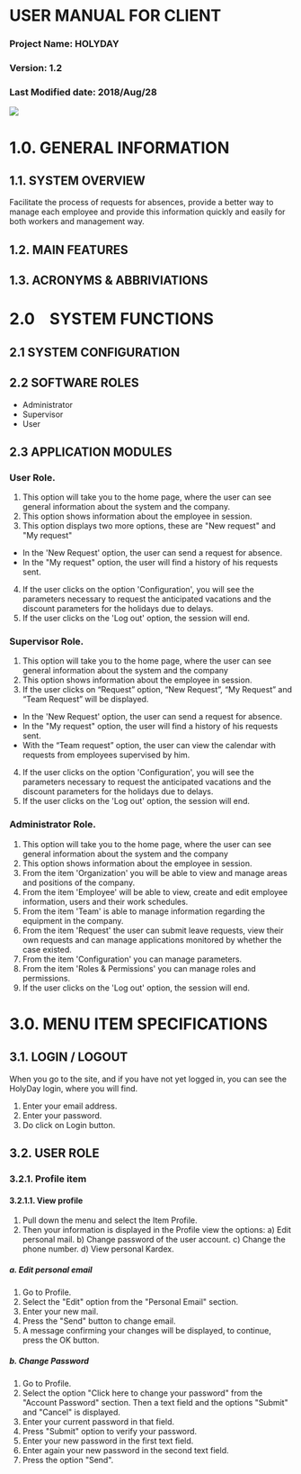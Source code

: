 <!-- TITLE: Holyday - User Manual V1.2 -->
<!-- SUBTITLE: A quick summary of User Manual V1.2 -->

# USER MANUAL FOR CLIENT
### Project Name: HOLYDAY
### Version: 1.2
### Last Modified date: 2018/Aug/28
![](/uploads/holyday/test.png) 

# 1.0. GENERAL INFORMATION
## 1.1. SYSTEM OVERVIEW
Facilitate the process of requests for absences, provide a better way to manage each employee and provide this information quickly and easily for both workers and management way. 

## 1.2.    MAIN FEATURES
## 1.3. ACRONYMS & ABBRIVIATIONS

# 2.0    SYSTEM FUNCTIONS
## 2.1    SYSTEM CONFIGURATION
## 2.2    SOFTWARE ROLES
* Administrator
* Supervisor
* User

## 2.3    APPLICATION MODULES
### User Role.
1. This option will take you to the home page, where the user can see general information about the system and the company.  
2. This option shows information about the employee in session.  
3. This option displays two more options, these are "New request" and "My request" 
 
* In the 'New Request' option, the user can send a request for absence. 
* In the "My request" option, the user will find a history of his requests sent. 
 
4. If the user clicks on the option 'Configuration', you will see the parameters necessary to request the anticipated vacations and the discount parameters for the holidays due to delays. 
5. If the user clicks on the 'Log out' option, the session will end.

### Supervisor Role.
1. This option will take you to the home page, where the user can see general information about the system and the company 
2. This option shows information about the employee in session. 
3. If the user clicks on “Request” option, “New Request”, “My Request” and “Team Request” will be displayed. 
* In the 'New Request' option, the user can send a request for absence. 
* In the "My request" option, the user will find a history of his requests sent. 
* With the “Team request” option, the user can view the calendar with requests from employees supervised by him. 
4. If the user clicks on the option 'Configuration', you will see the parameters necessary to request the anticipated vacations and the discount parameters for the holidays due to delays. 
5. If the user clicks on the 'Log out' option, the session will end. 

### Administrator Role.
1. This option will take you to the home page, where the user can see general information about the system and the company 
2. This option shows information about the employee in session. 
3. From the item 'Organization' you will be able to view and manage areas and positions of the company. 
4. From the item 'Employee' will be able to view, create and edit employee information, users and their work schedules. 
5. From the item 'Team' is able to manage information regarding the equipment in the company. 
6. From the item 'Request' the user can submit leave requests, view their own requests and can manage applications monitored by whether the case existed. 
7. From the item 'Configuration' you can manage parameters. 
8. From the item 'Roles & Permissions' you can manage roles and permissions. 
9. If the user clicks on the 'Log out' option, the session will end.

# 3.0. MENU ITEM SPECIFICATIONS
## 3.1. LOGIN / LOGOUT
When you go to the site, and if you have not yet logged in, you can see the HolyDay login, where you will find. 
1. Enter your email address. 
2. Enter your password. 
3. Do click on Login button. 

## 3.2. USER ROLE
### 3.2.1. Profile item
#### **3.2.1.1. View profile**
1. Pull down the menu and select the Item Profile. 
2. Then your information is displayed in the Profile view the options: 
a) Edit personal mail. 
b) Change password of the user account. 
c) Change the phone number. 
d) View personal Kardex. 

##### a. **Edit personal email**
1. Go to Profile. 
2. Select the "Edit" option from the "Personal Email" section. 
3. Enter your new mail. 
4. Press the "Send" button to change email. 
5. A message confirming your changes will be displayed, to continue, press the OK button.

##### b. **Change Password**
1. Go to Profile. 
2. Select the option "Click here to change your password" from the "Account Password" section. Then a text field and the options "Submit" and "Cancel" is displayed. 
3. Enter your current password in that field. 
4. Press "Submit" option to verify your password. 
5. Enter your new password in the first text field. 
6. Enter again your new password in the second text field. 
7. Press the option "Send".